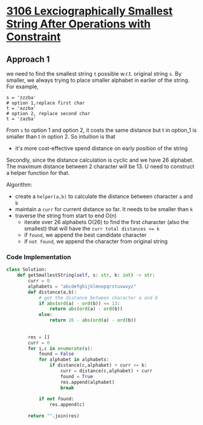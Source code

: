 # [3106 Lexciographically Smallest String After Operations with Constraint](https://leetcode.com/problems/lexicographically-smallest-string-after-operations-with-constraint/description/)


## Approach 1

we need to find the smallest string `t` possible w.r.t. original string `s`. By smaller, we always trying to place smaller alphabet in earlier of the string. For example,

```
s = 'zzzba'
# option 1,replace first char
t = 'azzba'
# option 2, replace second char
t = 'zazba'
```
From `s` to option 1 and option 2, it costs the same distance but t in option_1 is smaller than t in option 2. So intuition is that

- it's more cost-effective spend distance on early position of the string

Secondly, since the distance calculation is cyclic and we have 26 alphabet. The maximum distance between 2 character will be 13. U need to construct a helper function for that.

Algorithm:

- create a `helper(a,b)` to calculate the distance between character `a` and `b`
- maintain a `curr` for current distance so far. It needs to be smaller than `k`
- traverse the string from start to end O(n)
    - iterate over 26 alphabets O(26) to find the first character (also the smallest) that will have the `curr total distances <= k`
    - if `found`, we append the best candidate character
    - if `not found`, we append the character from original string


### Code Implementation
```python
class Solution:
    def getSmallestString(self, s: str, k: int) -> str:
        curr = 0 
        alphabets = "abcdefghijklmnopqrstuvwxyz"
        def distance(a,b):
            # get the distance between character a and b
            if abs(ord(a) - ord(b)) <= 13:
                return abs(ord(a) - ord(b))
            else:
                return 26 - abs(ord(a) - ord(b))
                
                        
        res = []
        curr = 0
        for i,c in enumerate(s):
            found = False
            for alphabet in alphabets:
                if distance(c,alphabet) + curr <= k:
                    curr = distance(c,alphabet) + curr
                    found = True
                    res.append(alphabet)
                    break
                
            if not found:
                res.append(c)
        
        return "".join(res)
```